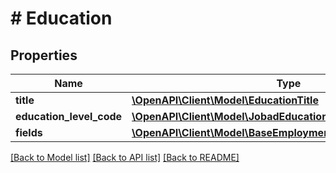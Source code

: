 # # Education

## Properties

Name | Type | Description | Notes
------------ | ------------- | ------------- | -------------
**title** | [**\OpenAPI\Client\Model\EducationTitle**](EducationTitle.md) |  |
**education_level_code** | [**\OpenAPI\Client\Model\JobadEducationEducationLevelCode**](JobadEducationEducationLevelCode.md) |  | [optional]
**fields** | [**\OpenAPI\Client\Model\BaseEmploymentsValueModelStrictStr[]**](BaseEmploymentsValueModelStrictStr.md) |  | [optional]

[[Back to Model list]](../../README.md#models) [[Back to API list]](../../README.md#endpoints) [[Back to README]](../../README.md)
